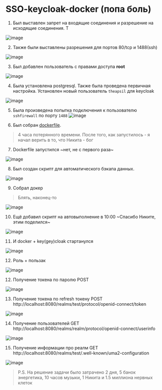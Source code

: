 # SSO-keycloak-docker (попа боль)
1. Был выставлен запрет на входящие соединения и разрешение на исходящие соединения. Т

![image](images/1.jpg)

2. Также были выставлены разрешения для портов 80/tcp и 1488(ssh)

![image](images/2.jpg)

3. Был добавлен пользователь с правами доступа <b>root</b>

![image](images/3.jpg)

4. Была установлена postgresql. Также была проведена первичная настройка. Установлен новый пользователь `theapsil` для keycloak

![image](images/5.jpg)

5. Была произведена попытка подключения к пользователю `sshfirewall` по порту `1488`
![image](images/4.jpg)


6. Был собран [dockerfile](/dockefile).
> 4 часа потерянного времени. После того, как запустилось - я начал верить в то, что Никита - бог

7. Dockerfile запустился ~нет, не с первого раза~

![image](images/8.jpg)

8. Был создан скрипт для автоматического бэкапа данных.

![image](images/13.jpg)

9. Собрал докер 
> Блять, наконец-то

![image](images/10.jpg)

10. Ещё добавил скрипт на автовыполнение в 10:00 ~Спасибо Никите, этим поделился~

![image](images/12.jpg)

11. И docker + key(gey)cloak стартанулся

![image](images/11.jpg)

12. Роль + пользак

![image](images/14.jpg)


12. Получение токена по паролю POST

![image](images/14.jpg)

13. Получение токена по refresh токену POST http://localhost:8080/realms/test/protocol/openid-connect/token 

![image](images/15.jpg)

14. Получение пользователей GET http://localhost:8080/realms/realm/protocol/openid-connect/userinfo

![image](images/16.jpg)

15. Получение информации про реалм GET http://localhost:8080/realms/test/.well-known/uma2-configuration

![image](images/17.jpg)

>P.S. На решение задачи было затрачено 2 дня, 5 банок энергетика, 10 часов музыки, 1 Никита и 1.5 миллиона нервных клеток